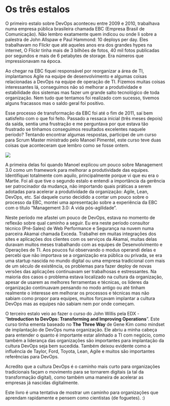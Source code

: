 # Os três estalos

O primeiro estalo sobre DevOps aconteceu entre 2009 e 2010, trabalhava numa empresa pública brasileira chamada EBC (Empresa Brasil de Comunicação). Não lembro exatamente quem indicou ou onde li sobre a palestra de John Allspaw e Paul Hammond: 10 deploys per day. Eles trabalhavam no Flickr que até aqueles anos era dos grandes hypes na internet, O Flickr tinha mais de 3 bilhões de fotos, 40 mil fotos publicadas por segundos e mais de 6 petabytes de storage. Era números que impressionavam na época.

Ao chegar na EBC fiquei responsável por reorganizar a área de TI, implantamos Agile na equipe de desenvolvimento e algumas coisas relacionadas a DevOps na equipe de operação de TI. Fizemos muitas coisas interessantes lá, conseguimos não só melhorar a produtividade e estabilidade dos sistemas mas fazer um grande salto tecnológico de toda organização. Nem tudo que tentamos foi realizado com sucesso, tivemos alguns fracassos mas o saldo geral foi positivo.

Esse processo de transformação da EBC foi até o fim de 2011, saí bem satisfeito com o que foi feito. Passado a ressaca inicial (três meses depois) da saída, sentia uma frustração e me perguntava por que estava tão frustrado se tínhamos conseguimos resultados excelentes naquele período? Tentando encontrar algumas respostas, participei de um curso para Scrum Master ministrado pelo Manoel Pimentel, este curso teve duas coisas que aconteceram que lembro como se fosse ontem.

![](/images/martie_management30.png)

A primeira delas foi quando Manoel explicou um pouco sobre Management 3.0 como um framework para melhorar a produtividade das equipes. Identifiquei totalmente com aquilo, principalmente porque vi que eu era o Martie. Foi ali que tive o segundo estalo e entendi a importância da gerência ser patrocinador da mudança, não importando quais práticas a serem adotadas para acelerar a produtividade da organização: Agile, Lean, DevOps, etc. Saí daquele curso decidido a contar um pouco sobre o processo da EBC, montei uma apresentação sobre a experiência da EBC com o título “Management 3.0: A vida pós-agilidade”.

Neste período me afastei um pouco de DevOps, estava no momento de reflexão sobre qual caminho a seguir. Eu era neste período consultor técnico (Pré-Sales) de Web Performance e Segurança na nuvem numa parceira Akamai chamada Exceda. Trabalhei em muitas integrações dos sites e aplicações dos clientes com os serviços da Akamai, muitas delas duravam muitos meses trabalhando com as equipes de Desenvolvimento e Operações de TI. Aos poucos fui observando o modus operandi delas e percebi que não importava se a organização era pública ou privada, se era uma startup nascida no mundo digital ou uma empresa tradicional com mais de um século de existência, os problemas para fazer deploy de novas versões das aplicações continuavam ser trabalhosas e estressantes. Na maioria dos casos o problema estava localizado na cultura da organização, apesar de usarem as melhores ferramentas e técnicas, os líderes da organização continuavam pensando no modo antigo ou até tinham realmente o interesse em melhorar os processos e técnicas mas não sabiam como propor para equipes, muitos forçavam implantar a cultura DevOps mas as equipes não sabiam nem por onde começam.

O terceiro estalo veio ao fazer o curso do John Willis pela EDX - “**Introduction to DevOps: Transforming and Improving Operations**”. Este curso tinha ementa baseado no **The Three Way** de Gene Kim como mindset de implantação de DevOps numa organização. Ele abriu a  minha cabeça para entender o quanto é importante estar alinhado a TI com negócio, como também a liderança das organizações são importantes para implantação da cultura DevOps seja bem sucedida. Também deixou evidente como a influência de Taylor, Ford, Toyota, Lean, Agile e muitos são importantes referências para DevOps.

Acredito que a cultura DevOps é o caminho mais curto para organizações tradicionais façam o movimento para se tornarem digitais (a tal da transformação digital), como também uma maneira de acelerar as empresas já nascidas digitalmente.

Este livro é uma tentativa de mostrar um caminho para organizações que aprendam rapidamente e pensem como cientistas (de foguetes). :)
